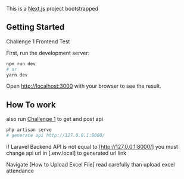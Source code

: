 This is a [Next.js](https://nextjs.org/) project bootstrapped

## Getting Started

Challenge 1 Frontend Test

First, run the development server:

```bash
npm run dev
# or
yarn dev
```

Open [http://localhost:3000](http://localhost:3000) with your browser to see the result.

## How To work

also run [Challenge 1](https://github.com/SoftwareDeveloper167/test) to get and post api

```bash
php artisan serve
# generate api http://127.0.0.1:8000/
```
if Laravel Backend API is not equal to [http://127.0.0.1:8000/] you must change api url in [.env.local] to generated url link 

Navigate [How to Upload Excel File] read carefully than upload excel attendance